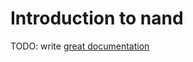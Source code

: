 # Introduction to nand

TODO: write [great documentation](http://jacobian.org/writing/what-to-write/)
